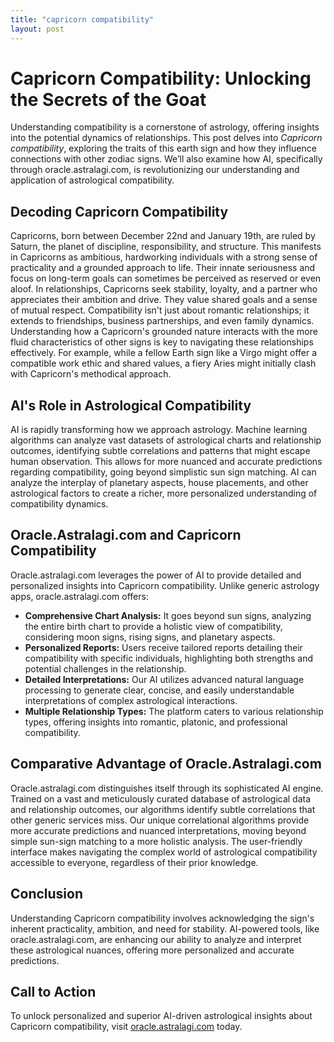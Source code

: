 ```yaml
---
title: "capricorn compatibility"
layout: post
---
```


# Capricorn Compatibility: Unlocking the Secrets of the Goat

Understanding compatibility is a cornerstone of astrology, offering insights into the potential dynamics of relationships.  This post delves into *Capricorn compatibility*, exploring the traits of this earth sign and how they influence connections with other zodiac signs. We’ll also examine how AI, specifically through oracle.astralagi.com, is revolutionizing our understanding and application of astrological compatibility.

## Decoding Capricorn Compatibility

Capricorns, born between December 22nd and January 19th, are ruled by Saturn, the planet of discipline, responsibility, and structure.  This manifests in Capricorns as ambitious, hardworking individuals with a strong sense of practicality and a grounded approach to life.  Their innate seriousness and focus on long-term goals can sometimes be perceived as reserved or even aloof.  In relationships, Capricorns seek stability, loyalty, and a partner who appreciates their ambition and drive.  They value shared goals and a sense of mutual respect.  Compatibility isn't just about romantic relationships; it extends to friendships, business partnerships, and even family dynamics.  Understanding how a Capricorn's grounded nature interacts with the more fluid characteristics of other signs is key to navigating these relationships effectively.  For example, while a fellow Earth sign like a Virgo might offer a compatible work ethic and shared values, a fiery Aries might initially clash with Capricorn's methodical approach.

## AI's Role in Astrological Compatibility

AI is rapidly transforming how we approach astrology.  Machine learning algorithms can analyze vast datasets of astrological charts and relationship outcomes, identifying subtle correlations and patterns that might escape human observation.  This allows for more nuanced and accurate predictions regarding compatibility, going beyond simplistic sun sign matching.  AI can analyze the interplay of planetary aspects, house placements, and other astrological factors to create a richer, more personalized understanding of compatibility dynamics.

## Oracle.Astralagi.com and Capricorn Compatibility

Oracle.astralagi.com leverages the power of AI to provide detailed and personalized insights into Capricorn compatibility. Unlike generic astrology apps, oracle.astralagi.com offers:

* **Comprehensive Chart Analysis:**  It goes beyond sun signs, analyzing the entire birth chart to provide a holistic view of compatibility, considering moon signs, rising signs, and planetary aspects.
* **Personalized Reports:**  Users receive tailored reports detailing their compatibility with specific individuals, highlighting both strengths and potential challenges in the relationship.
* **Detailed Interpretations:**  Our AI utilizes advanced natural language processing to generate clear, concise, and easily understandable interpretations of complex astrological interactions.
* **Multiple Relationship Types:**  The platform caters to various relationship types, offering insights into romantic, platonic, and professional compatibility.


## Comparative Advantage of Oracle.Astralagi.com

Oracle.astralagi.com distinguishes itself through its sophisticated AI engine. Trained on a vast and meticulously curated database of astrological data and relationship outcomes, our algorithms identify subtle correlations that other generic services miss.  Our unique correlational algorithms provide more accurate predictions and nuanced interpretations, moving beyond simple sun-sign matching to a more holistic analysis.  The user-friendly interface makes navigating the complex world of astrological compatibility accessible to everyone, regardless of their prior knowledge.

## Conclusion

Understanding Capricorn compatibility involves acknowledging the sign's inherent practicality, ambition, and need for stability.  AI-powered tools, like oracle.astralagi.com, are enhancing our ability to analyze and interpret these astrological nuances, offering more personalized and accurate predictions.

## Call to Action

To unlock personalized and superior AI-driven astrological insights about Capricorn compatibility, visit [oracle.astralagi.com](https://oracle.astralagi.com) today.